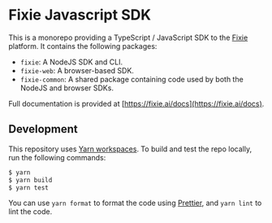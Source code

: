 # Fixie Javascript SDK

This is a monorepo providing a TypeScript / JavaScript SDK to the
[Fixie](https://fixie.ai) platform. It contains the following packages:

- `fixie`: A NodeJS SDK and CLI.
- `fixie-web`: A browser-based SDK.
- `fixie-common`: A shared package containing code used by both the
  NodeJS and browser SDKs.

Full documentation is provided at [https://fixie.ai/docs](https://fixie.ai/docs).

## Development

This repository uses [Yarn workspaces](https://classic.yarnpkg.com/en/docs/workspaces/). To build and test the repo locally, run the following
commands:

```bash
$ yarn
$ yarn build
$ yarn test
```

You can use `yarn format` to format the code using [Prettier](https://prettier.io/), and `yarn lint` to lint the code.
